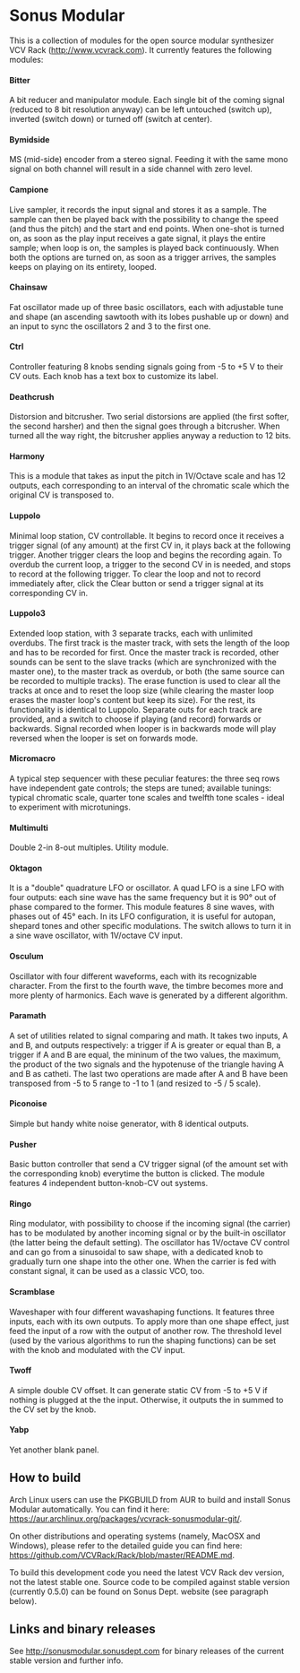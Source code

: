# Sonus Modular

This is a collection of modules for the open source modular synthesizer VCV Rack (http://www.vcvrack.com).
It currently features the following modules:

#### Bitter
A bit reducer and manipulator module. Each single bit of the coming signal (reduced to 8 bit resolution anyway) can be left untouched (switch up), inverted (switch down) or turned off (switch at center).

#### Bymidside
MS (mid-side) encoder from a stereo signal. Feeding it with the same mono signal on both channel will result in a side channel with zero level.

#### Campione
Live sampler, it records the input signal and stores it as a sample. The sample can then be played back with the possibility to change the speed (and thus the pitch) and the start and end points. When one-shot is turned on, as soon as the play input receives a gate signal, it plays the entire sample; when loop is on, the samples is played back continuously. When both the options are turned on, as soon as a trigger arrives, the samples keeps on playing on its entirety, looped.

#### Chainsaw
Fat oscillator made up of three basic oscillators, each with adjustable tune and shape (an ascending sawtooth with its lobes pushable up or down) and an input to sync the oscillators 2 and 3 to the first one.

#### Ctrl
Controller featuring 8 knobs sending signals going from -5 to +5 V to their CV outs. Each knob has a text box to customize its label.

#### Deathcrush
Distorsion and bitcrusher. Two serial distorsions are applied (the first softer, the second harsher) and then the signal goes through a bitcrusher. When turned all the way right, the bitcrusher applies anyway a reduction to 12 bits.

#### Harmony
This is a module that takes as input the pitch in 1V/Octave scale and has 12 outputs, each corresponding to an interval of the chromatic scale which the original CV is transposed to.

#### Luppolo
Minimal loop station, CV controllable. It begins to record once it receives a trigger signal (of any amount) at the first CV in, it plays back at the following trigger. Another trigger clears the loop and begins the recording again. To overdub the current loop, a trigger to the second CV in is needed, and stops to record at the following trigger. To clear the loop and not to record immediately after, click the Clear button or send a trigger signal at its corresponding CV in.

#### Luppolo3
Extended loop station, with 3 separate tracks, each with unlimited overdubs. The first track is the master track, with sets the length of the loop and has to be recorded for first. Once the master track is recorded, other sounds can be sent to the slave tracks (which are synchronized with the master one), to the master track as overdub, or both (the same source can be recorded to multiple tracks). The erase function is used to clear all the tracks at once and to reset the loop size (while clearing the master loop erases the master loop's content but keep its size). For the rest, its functionality is identical to Luppolo.
Separate outs for each track are provided, and a switch to choose if playing (and record) forwards or backwards. Signal recorded when looper is in backwards mode will play reversed when the looper is set on forwards mode.

#### Micromacro
A typical step sequencer with these peculiar features: the three seq rows have independent gate controls; the steps are tuned; available tunings: typical chromatic scale, quarter tone scales and twelfth tone scales - ideal to experiment with microtunings.

#### Multimulti
Double 2-in 8-out multiples. Utility module.

#### Oktagon
It is a "double" quadrature LFO or oscillator. A quad LFO is a sine LFO with four outputs: each sine wave has the same frequency but it is 90° out of phase compared to the former. This module features 8 sine waves, with phases out of 45° each. In its LFO configuration, it is useful for autopan, shepard tones and other specific modulations.
The switch allows to turn it in a sine wave oscillator, with 1V/octave CV input.

#### Osculum
Oscillator with four different waveforms, each with its recognizable character. From the first to the fourth wave, the timbre becomes more and more plenty of harmonics. Each wave is generated by a different algorithm.

#### Paramath
A set of utilities related to signal comparing and math. It takes two inputs, A and B, and outputs respectively: a trigger if A is greater or equal than B, a trigger if A and B are equal, the mininum of the two values, the maximum, the product of the two signals and the hypotenuse of the triangle having A and B as catheti. The last two operations are made after A and B have been transposed from -5 to 5 range to -1 to 1 (and resized to -5 / 5 scale).

#### Piconoise
Simple but handy white noise generator, with 8 identical outputs.

#### Pusher
Basic button controller that send a CV trigger signal (of the amount set with the corresponding knob) everytime the button is clicked. The module features 4 independent button-knob-CV out systems.

#### Ringo
Ring modulator, with possibility to choose if the incoming signal (the carrier) has to be modulated by another incoming signal or by the built-in oscillator (the latter being the default setting). The oscillator has 1V/octave CV control and can go from a sinusoidal to saw shape, with a dedicated knob to gradually turn one shape into the other one. When the carrier is fed with constant signal, it can be used as a classic VCO, too.

#### Scramblase
Waveshaper with four different wavashaping functions. It features three inputs, each with its own outputs. To apply more than one shape effect, just feed the input of a row with the output of another row. The threshold level (used by the various algorithms to run the shaping functions) can be set with the knob and modulated with the CV input.

#### Twoff
A simple double CV offset. It can generate static CV from -5 to +5 V if nothing is plugged at the the input. Otherwise, it outputs the in summed to the CV set by the knob.

#### Yabp
Yet another blank panel.

## How to build

Arch Linux users can use the PKGBUILD from AUR to build and install Sonus Modular automatically. You can find it here: https://aur.archlinux.org/packages/vcvrack-sonusmodular-git/.

On other distributions and operating systems (namely, MacOSX and Windows), please refer to the detailed guide you can find here: https://github.com/VCVRack/Rack/blob/master/README.md.

To build this development code you need the latest VCV Rack dev version, not the latest stable one. Source code to be compiled against stable version (currently 0.5.0) can be found on Sonus Dept. website (see paragraph below).

## Links and binary releases

See http://sonusmodular.sonusdept.com for binary releases of the current stable version and further info.
